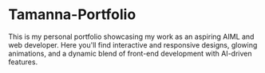 # Tamanna-Portfolio
This is my personal portfolio showcasing my work as an aspiring AIML and web developer. Here you'll find interactive and responsive designs, glowing animations, and a dynamic blend of front-end development with AI-driven features.
